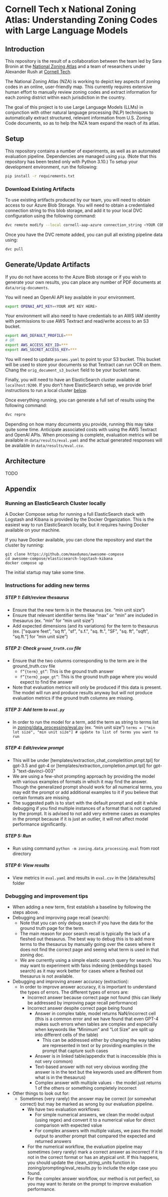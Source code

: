 # Cornell Tech x National Zoning Atlas: Understanding Zoning Codes with Large Language Models

## Introduction

This repository is the result of a collaboration between the team led by Sara
Bronin at the [National Zoning Atlas](https://www.zoningatlas.org/team) and a
team of researchers under Alexander Rush at [Cornell Tech](https://tech.cornell.edu/).

The National Zoning Atlas (NZA) is working to depict key aspects of zoning codes
in an online, user-friendly map. This currently requires extensive human effort
to manually review zoning codes and extract information for each zoning district
within each jurisdiction in the country.

The goal of this project is to use Large Language Models (LLMs) in conjunction
with other natural language processing (NLP) techniques to automatically extract
structured, relevant information from U.S. Zoning Code documents, so as to help
the NZA team expand the reach of its atlas.

## Setup

This repository contains a number of experiments, as well as an automated
evaluation pipeline. Dependencies are managed using `pip`. (Note that this
repository has been tested only with Python 3.10.) To setup your development
environment, run the following:

```bash
pip install -r requirements.txt
```

### Download Existing Artifacts

To use existing artifacts produced by our team, you will need to obtain access
to our Azure Blob Storage. You will need to obtain a credentialed connection
string to this blob storage, and add it to your local DVC configuration using
the following command:

```bash
dvc remote modify --local cornell-aap-azure connection_string <YOUR CONNECTION STRING HERE>
```

Once you have the DVC remote added, you can pull all existing pipeline data using:

```bash
dvc pull
```

## Generate/Update Artifacts

If you do not have access to the Azure Blob storage or if you wish to generate your own
results, you can place any number of PDF documents at `data/orig-documents`.

You will need an OpenAI API key available in your environment.

```bash
export OPENAI_API_KEY=<YOUR API KEY HERE>
```

Your environment will also need to have credentials to an AWS IAM identity with
permissions to use AWS Textract and read/write access to an S3 bucket.

```bash
export AWS_DEFAULT_PROFILE=***
# OR
export AWS_ACCESS_KEY_ID=***
export AWS_SECRET_ACCESS_KEY=***
```

You will need to update `params.yaml` to point to your S3 bucket. This bucket
will be used to store your documents so that Textract can run OCR on them. Chang
the `orig_document_s3_bucket` field to be your bucket name.

Finally, you will need to have an ElasticSearch cluster available at
`localhost:9200`. If you don't have ElasticSearch setup, we provide brief
instructions to run a local cluster
[below](#running-an-elasticsearch-cluster-locally).

Once everything running, you can generate a full set of results using the
following command:

```bash
dvc repro
```

Depending on how many documents you provide, running this may take quite some
time. Anticipate associated costs with using the AWS Textract and OpenAI APIs.
When processing is complete, evaluation metrics will be available in
`data/results/eval.yaml` and the actual generated responses will be available in
`data/results/eval.csv`.

## Architecture

TODO

## Appendix

### Running an ElasticSearch Cluster locally

A Docker Compose setup for running a full ElasticSearch stack with Logstash and
Kibana is provided by the Docker Organization. This is the easiest way to run
ElasticSearch locally, but it requires having Docker available on your machine.

If you have Docker available, you can clone the repository and start the cluster
by running:

```
git clone https://github.com/maxdumas/awesome-compose
cd awesome-compose/elasticsearch-logstash-kibana
docker compose up
```

The initial startup may take some time. 

### Instructions for adding new terms

##### STEP 1: Edit/review thesaurus
- Ensure that the new term is in the thesaurus (ex. “min unit size”)
- Ensure that relevant identifier terms like “max” or “min” are included in
  thesaurus (ex. “min” for “min unit size”)
- Add expected dimensions (and its variations) for the term to thesaurus
  (ex. ["square feet", "sq ft", "sf", "s.f.", "sq. ft.", "SF", "sq. ft",
  "sqft", "sq.ft.”] for “min unit size”)
##### STEP 2: Check `ground_truth.csv` file
- Ensure that the two columns corresponding to the term are in the ground_truth.csv file
    - `f”{term}_gt”`: This is the ground truth answer
    - `f”{term}_page_gt”`: This is the ground truth page where you would expect 
       to find the answer
- Note that evaluation metrics will only be produced if this data is
  present. The model will run and produce results anyway but will not
  produce evaluation metrics if the ground truth columns are missing. 
##### STEP 3: Add term to `eval.py`
- In order to run the model for a term, add the term as string to terms
    list in [zoning/data_processing/eval.py](http://eval.py/) (ex. “min unit
    size”) `terms = ["min lot size", "min unit size"] # update to list of terms
    you want to run`
##### STEP 4: Edit/review prompt 
- This will be under [templates/extraction_chat_completition.pmpt.tpl] for
  gpt-3.5 and gpt-4 or [templates/extraction_completion.pmpt.tpl] for gpt-3
  "text-davinci-003"
- We are using a few-shot prompting approach by providing the model with
  various examples of formats in which it may find the answer. Though the
  generalized prompt should work for all numerical terms, you may edit the
  prompt or add additional examples to it if you believe that certain
  formats are missing.
- The suggested path is to start with the default prompt and edit it while
  debugging if you find multiple instances of a format that is not captured
  by the prompt. It is advised to not add very extreme cases as examples in
  the prompt because if it is just an outlier, it will not affect model
  performance significantly.
##### STEP 5: Run
- Run using command `python -m zoning.data_processing.eval` from root
  directory
##### STEP 6: View results
- View metrics in `eval.yaml` and results in `eval.csv` in the
  [data/results] folder

### Debugging and improvement tips

- When adding a new term, first establish a baseline by following the steps
  above.
- Debugging and improving page recall (search):
    - Note that you can only debug search if you have the data for the ground
      truth page for the term. 
    - The main reason for poor search recall is typically the lack of a fleshed
      out thesaurus. The best way to debug this is to add more terms to the
      thesaurus by manually going over the cases where it does not find the
      correct page and seeing what term is used in that zoning doc.
    - We are currently using a simple elastic search query for search. You may
      want to experiment with faiss indexing (embeddings based search) as it may
      work better for cases where a fleshed out thesaurus is not available.
- Debugging and improving answer accuracy (extraction):
    - In order to improve answer accuracy, it is important to understand the
      types of errors. The different types of errors are:
      - Incorrect answer because correct page not found (this can likely be
        addressed by improving page recall performance)
      - Incorrect answer despite correct page being found
        - Answer in complex table, model returns NaN/incorrect cell (this is a
          common error and we have found that even GPT-4 makes such errors when
          tables are complex and especially when keywords like “Minimum” and
          “Lot Size” are split up into different cells of the table)
            - This can be addressed either by changing the way tables are
              represented in text or by providing examples in the prompt that
              capture such cases
         - Answer is in linked table/appendix that is inaccessible (this is not
           very common)
         - Text-based answer with not very obvious wording (the answer is in the
           text but the keywords used are different from what is in the
           thesaurus)
         - Complex answer with multiple values - the model just returns 1 of the
           others or something completely incorrect
- Other things to look out for:
    - Sometimes (very rarely) the answer may be correct (or somewhat correct)
      but may be marked as wrong by our evaluation pipeline.
        - We have two evaluation workflows:
            - For simple numerical answers, we clean the model output (using
              regex) and convert it to a numerical value for direct comparison
              with expected value
            - For complex answers with multiple values, we pass the model output
              to another prompt that compared the expected and returned answers
        - For the numerical workflow, the evaluation pipeline may sometimes
          (very rarely) mark a correct answer as incorrect if it is not in the
          correct format or has an atypical unit. If this happens, you should
          update the clean_string_units function in
          zoning/prompting/eval_results.py to include the edge case you found.
        - For the complex answer workflow, our method is not perfect, so you may
          want to iterate on the prompt to improve evaluation performance.
